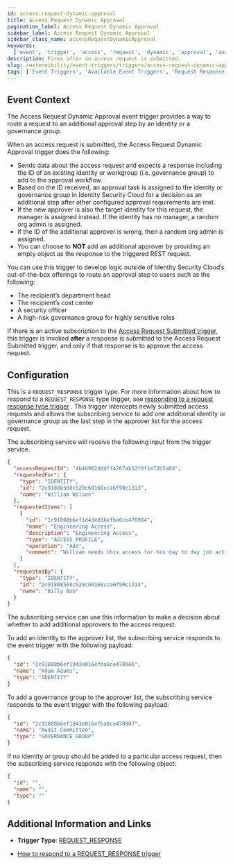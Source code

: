 ```yaml
---
id: access-request-dynamic-approval
title: Access Request Dynamic Approval
pagination_label: Access Request Dynamic Approval
sidebar_label: Access Request Dynamic Approval
sidebar_class_name: accessRequestDynamicApproval
keywords:
  ['event', 'trigger', 'access', 'request', 'dynamic', 'approval', 'available']
description: Fires after an access request is submitted.
slug: /extensibility/event-triggers/triggers/access-request-dynamic-approval
tags: ['Event Triggers', 'Available Event Triggers', 'Request Response']
---
```


## Event Context

The Access Request Dynamic Approval event trigger provides a way to route a request to an additional approval step by an identity or a governance group.

When an access request is submitted, the Access Request Dynamic Approval trigger does the following:

- Sends data about the access request and expects a response including the ID of an existing identity or workgroup (i.e. governance group) to add to the approval workflow.
- Based on the ID received, an approval task is assigned to the identity or governance group in Identity Security Cloud for a decision as an additional step after other configured approval requirements are met.
- If the new approver is also the target identity for this request, the manager is assigned instead. If the identity has no manager, a random org admin is assigned.
- If the ID of the additional approver is wrong, then a random org admin is assigned.
- You can choose to **NOT** add an additional approver by providing an empty object as the response to the triggered REST request.

You can use this trigger to develop logic outside of Identity Security Cloud’s out-of-the-box offerings to route an approval step to users such as the following:

- The recipient’s department head
- The recipient’s cost center
- A security officer
- A high-risk governance group for highly sensitive roles

If there is an active subscription to the [Access Request Submitted trigger](./access-request-submitted.md), this trigger is invoked **after** a response is submitted to the Access Request Submitted trigger, and only if that response is to approve the access request.

## Configuration

This is a `REQUEST_RESPONSE` trigger type. For more information about how to respond to a `REQUEST_RESPONSE` type trigger, see [responding to a request response type trigger](../responding-to-a-request-response-trigger.mdx) . This trigger intercepts newly submitted access requests and allows the subscribing service to add one additional identity or governance group as the last step in the approver list for the access request.

The subscribing service will receive the following input from the trigger service.

<!-- The input schema can be found in the [API specification](https://developer.sailpoint.com/apis/beta/#section/Access-Request-Dynamic-Approver-Event-Trigger-Input): -->

```json
{
  "accessRequestId": "4b4d982dddff4267ab12f0f1e72b5a6d",
  "requestedFor": {
    "type": "IDENTITY",
    "id": "2c91808568c529c60168cca6f90c1313",
    "name": "William Wilson"
  },
  "requestedItems": [
    {
      "id": "2c91808b6ef1d43e016efba0ce470904",
      "name": "Engineering Access",
      "description": "Engineering Access",
      "type": "ACCESS_PROFILE",
      "operation": "Add",
      "comment": "William needs this access for his day to day job activities."
    }
  ],
  "requestedBy": {
    "type": "IDENTITY",
    "id": "2c91808568c529c60168cca6f90c1314",
    "name": "Billy Bob"
  }
}
```

The subscribing service can use this information to make a decision about whether to add additional approvers to the access request.

<!-- The output schema can be found in the [API specification](https://developer.sailpoint.com/apis/beta/#section/Access-Request-Dynamic-Approver-Event-Trigger-Output). -->

To add an identity to the approver list, the subscribing service responds to the event trigger with the following payload:

```json
{
  "id": "2c91808b6ef1d43e016efba0ce470906",
  "name": "Adam Adams",
  "type": "IDENTITY"
}
```

To add a governance group to the approver list, the subscribing service responds to the event trigger with the following payload:

```json
{
  "id": "2c91808b6ef1d43e016efba0ce470907",
  "name": "Audit Committee",
  "type": "GOVERNANCE_GROUP"
}
```

If no identity or group should be added to a particular access request, then the subscribing service responds with the following object:

```json
{
  "id": "",
  "name": "",
  "type": ""
}
```

## Additional Information and Links

- **Trigger Type**: [REQUEST_RESPONSE](../trigger-types.md#response-required)
<!--  [Input Schema](https://developer.sailpoint.com/apis/beta/#section/Access-Request-Dynamic-Approver-Event-Trigger-Input)
 [Output Schema](https://developer.sailpoint.com/apis/beta/#section/Access-Request-Dynamic-Approver-Event-Trigger-Output) -->
- [How to respond to a REQUEST_RESPONSE trigger](../responding-to-a-request-response-trigger.mdx)
